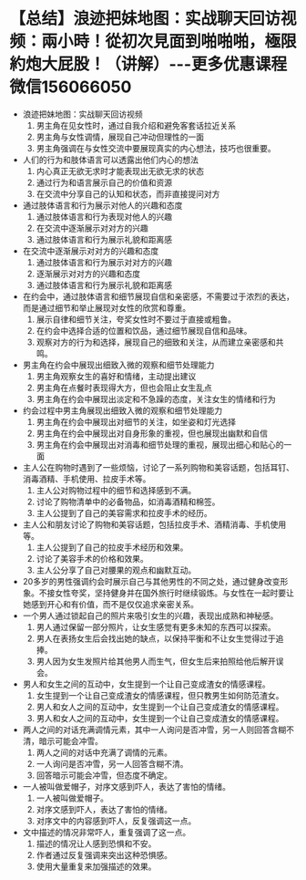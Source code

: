 # 【总结】浪迹把妹地图：实战聊天回访视频：兩小時！從初次見面到啪啪啪，極限約炮大屁股！（讲解）---更多优惠课程微信156066050

-   浪迹把妹地图：实战聊天回访视频
    1.  男主角在见女性时，通过自我介绍和避免客套话拉近关系
    2.  男主角与女性调情，展现自己冲动但理性的一面
    3.  男主角强调在与女性交流中要展现真实的内心想法，技巧也很重要。
-   人们的行为和肢体语言可以透露出他们内心的想法
    1.  内心真正无欲无求时才能表现出无欲无求的状态
    2.  通过行为和语言展示自己的价值和资源
    3.  在交流中分享自己的认知和状态，而非直接提问对方
-   通过肢体语言和行为展示对他人的兴趣和态度
    1.  通过肢体语言和行为表现对他人的兴趣
    2.  在交流中逐渐展示对对方的兴趣
    3.  通过肢体语言和行为展示礼貌和距离感
-   在交流中逐渐展示对对方的兴趣和态度
    1.  通过肢体语言和行为展示对对方的兴趣
    2.  逐渐展示对对方的兴趣和态度
    3.  通过肢体语言和行为展示礼貌和距离感
-   在约会中，通过肢体语言和细节展现自信和亲密感，不需要过于浓烈的表达，而是通过细节和举止展现对女性的欣赏和尊重。
    1.  展示自律和细节关注，夸奖女性时不要过于直接或粗鲁。
    2.  在约会中选择合适的位置和饮品，通过细节展现自信和品味。
    3.  观察对方的行为和选择，展现自己的细致和关注，从而建立亲密感和共鸣。
-   男主角在约会中展现出细致入微的观察和细节处理能力
    1.  男主角观察女生的喜好和情绪，主动提出建议
    2.  男主角在点餐时表现得大方，但也会阻止女生乱点
    3.  男主角在约会中展现出淡定和不急躁的态度，关注女生的情绪和行为
-   约会过程中男主角展现出细致入微的观察和细节处理能力
    1.  男主角在约会中展现出对细节的关注，如坐姿和灯光选择
    2.  男主角在约会中展现出对自身形象的重视，但也展现出幽默和自信
    3.  男主角在约会中展现出对消毒和细节处理的重视，展现出细心和贴心的一面
-   主人公在购物时遇到了一些烦恼，讨论了一系列购物和美容话题，包括耳钉、消毒酒精、手机使用、拉皮手术等。
    1.  主人公对购物过程中的细节和选择感到不满。
    2.  讨论了购物清单中的必备物品，如消毒酒精和棉签。
    3.  主人公提到了自己的美容需求和拉皮手术的经历。
-   主人公和朋友讨论了购物和美容话题，包括拉皮手术、酒精消毒、手机使用等。
    1.  主人公提到了自己的拉皮手术经历和效果。
    2.  讨论了美容手术的价格和效果。
    3.  主人公分享了自己对腰果的观点和幽默互动。
-   20多岁的男性强调约会时展示自己与其他男性的不同之处，通过健身改变形象。不接女性夸奖，坚持健身并在国外旅行时继续锻炼。与女性在一起时要让她感到开心和有价值，而不是仅仅追求亲密关系。
-   一个男人通过锁起自己的照片来吸引女生的兴趣，表现出成熟和神秘感。
    1.  男人通过保留一部分照片，让女生感觉有更多未知的东西可以探索。
    2.  男人在表扬女生后会找出她的缺点，以保持平衡和不让女生觉得过于追捧。
    3.  男人因为女生发照片给其他男人而生气，但女生后来拍照给他后解开误会。
-   男人和女生之间的互动中，女生提到一个让自己变成渣女的情感课程。
    1.  女生提到一个让自己变成渣女的情感课程，但只教男生如何防范渣女。
    2.  男人和女人之间的互动中，女生提到一个让自己变成渣女的情感课程。
    3.  男人和女人之间的互动中，女生提到一个让自己变成渣女的情感课程。
-   两人之间的对话充满调情元素，其中一人询问是否冲雪，另一人则回答含糊不清，暗示可能会冲雪。
    1.  两人之间的对话中充满了调情的元素。
    2.  一人询问是否冲雪，另一人回答含糊不清。
    3.  回答暗示可能会冲雪，但态度不确定。
-   一人被叫做爱帽子，对序文感到吓人，表达了害怕的情绪。
    1.  一人被叫做爱帽子。
    2.  对序文感到吓人，表达了害怕的情绪。
    3.  对序文中的内容感到吓人，反复强调这一点。
-   文中描述的情况非常吓人，重复强调了这一点。
    1.  描述的情况让人感到恐惧和不安。
    2.  作者通过反复强调来突出这种恐惧感。
    3.  使用大量重复来加强描述的效果。